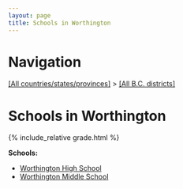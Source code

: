 ```yaml
---
layout: page
title: Schools in Worthington
---
```

# Navigation

[[All countries/states/provinces]](../..) > [[All B.C. districts]](..)

# Schools in Worthington

{% include_relative grade.html %}

**Schools:**

- [Worthington High School](Worthington_High_School.md)
- [Worthington Middle School](Worthington_Middle_School.md)

